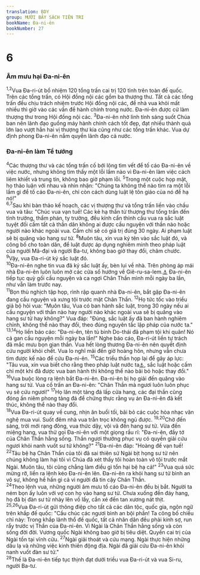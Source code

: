 ```yaml
---
translation: BDY
group: MƯỜI BẢY SÁCH TIÊN TRI
bookName: Đa-ni-ên 
bookNumber: 27
---
```


<div class="title"><h1>6</h1><h3>Âm mưu hại Đa-ni-ên</h3></div>
<span class="verse da_6_1 da_6_2"><sup>1,2</sup>Vua Đa-ri-út bổ nhiệm 120 tổng trấn cai trị 120 tỉnh trên toàn đế quốc. Trên các tổng trấn, có Hội đồng nội các gồm ba thượng thư. Tất cả các tổng trấn đều chịu trách nhiệm trước Hội đồng nội các, để nhà vua khỏi mất nhiều thì giờ vào các vấn đề hành chính trong nước. Đa-ni-ên được cử làm thượng thư trong Hội đồng nội các. </span>
<span class="verse da_6_3"><sup>3</sup>Đa-ni-ên nhờ linh tính sáng suốt Chúa ban nên lãnh đạo guồng máy hành chính cách tốt đẹp, đạt nhiều thành quả lớn lao vượt hẳn hai vị thượng thư kia cũng như các tổng trấn khác. Vua dự định phong Đa-ni-ên nắm quyền lãnh đạo cả nước.</span>
<div class="title"><h3>Đa-ni-ên làm Tể tướng</h3></div>
<span class="verse da_6_4"><sup>4</sup>Các thượng thư và các tổng trấn cố bới lông tìm vết để tố cáo Đa-ni-ên về việc nước, nhưng không tìm thấy một lỗi lầm nào vì Đa-ni-ên làm việc cách liêm khiết và trung tín, không bao giờ phạm lỗi. </span>
<span class="verse da_6_5"><sup>5</sup>Trong một cuộc họp mật, họ thảo luận với nhau và nhìn nhận: &#34;Chúng ta không thể nào tìm ra một lỗi lầm gì để tố cáo Đa-ni-ên, chỉ còn cách dùng luật lệ tôn giáo của nó để hạ nó!&#34;<br/></span>
<span class="verse da_6_6 da_6_7"><sup>6,7</sup>Sau khi bàn thảo kế hoạch, các vị thượng thư và tổng trấn liền vào chầu vua và tâu: &#34;Chúc vua vạn tuế! Các kẻ hạ thần từ thượng thư tổng trấn đến tỉnh trưởng, thẩm phán, ty trưởng, đều kính cẩn thỉnh cầu vua ra sắc luật tuyệt đối cấm tất cả thần dân không ai được cầu nguyện với thần nào hoặc người nào khác ngoài vua. Cấm chỉ sẽ có giá trị đúng 30 ngày. Ai phạm luật sẽ bị quăng vào hang sư tử. </span>
<span class="verse da_6_8"><sup>8</sup>Muôn tâu, xin vua ký tên vào sắc luật đó, và công bố cho toàn dân, để luật được áp dụng nghiêm minh theo pháp luật của người Mã-đại và người Ba-tư, không bao giờ thay đổi, châm chước. </span>
<span class="verse da_6_9"><sup>9</sup>Vậy, vua Đa-ri-út ký sắc luật đó.<br/></span>
<span class="verse da_6_10"><sup>10</sup>Đa-ni-ên nghe tin vua đã ký sắc luật ấy, bèn lui về nhà. Trên phòng áp mái nhà Đa-ni-ên luôn luôn mở các cửa sổ hướng về Giê-ru-sa-lem.<a href="#" data-toggle="tooltip" data-placement="bottom" title="Xin xem II Sử 6:36-39">⚓</a> Đa-ni-ên tiếp tục quỳ gối cầu nguyện và ca ngợi Chân Thần mình mỗi ngày ba lần, như vẫn làm trước nay.<br/></span>
<span class="verse da_6_11"><sup>11</sup>Bọn thù nghịch tập họp, rình rập quanh nhà Đa-ni-ên, bắt gặp Đa-ni-ên đang cầu nguyện và xưng tội trước mặt Chân Thần. </span>
<span class="verse da_6_12"><sup>12</sup>Họ tức tốc vào triều giả bộ hỏi vua: &#34;Muôn tâu, Vua có ban hành sắc luật, trong 30 ngày nếu ai cầu nguyện với thần nào hay người nào khác ngoài vua sẽ bị quăng vào hang sư tử hay không?&#34; Vua đáp: &#34;Đúng, sắc luật ấy đã ban hành nghiêm chỉnh, không thể nào thay đổi, theo đúng nguyên tắc lập pháp của nước ta.&#34; </span>
<span class="verse da_6_13 da_6_14"><sup>13,14</sup>Họ liền báo cáo: &#34;Đa-ni-ên, tên tù binh Do-thái đã phạm tội khi quân! Nó cả gan cầu nguyện mỗi ngày ba lần!&#34; Nghe báo cáo, Đa-ri-út liền tự trách đã mắc mưu bọn gian thần. Vua hết lòng thương Đa-ni-ên nên quyết định cứu người khỏi chết. Vua lo nghĩ mãi đến giờ hoàng hôn, nhưng vẫn chưa tìm được kế nào để cứu Đa-ni-ên. </span>
<span class="verse da_6_15"><sup>15</sup>Các triều thần họp lại để gây áp lực: &#34;Tâu vua, xin vua biết cho rằng theo pháp luật nước ta<a href="#" data-toggle="tooltip" data-placement="bottom" title="Nt của người Mã-đại và người Ba-tư">⚓</a>, sắc luật hoặc cấm chỉ một khi đã được vua ban hành thì không thể nào bãi bỏ hoặc thay đổi.&#34; </span>
<span class="verse da_6_16"><sup>16</sup>Vua buộc lòng ra lệnh bắt Đa-ni-ên. Đa-ni-ên bị họ giải đến quăng vào hang sư tử. Vua cố trấn an Đa-ni-ên: &#34;Chân Thần mà ngươi luôn luôn phục vụ sẽ cứu ngươi!&#34; </span>
<span class="verse da_6_17"><sup>17</sup>Họ lăn một tảng đá lấp cửa hang, các đại thần cũng đóng ấn niêm phong tảng đá để chứng thực rằng vụ án Đa-ni-ên đã kết thúc, không thể nào thay đổi.<br/></span>
<span class="verse da_6_18"><sup>18</sup>Vua Đa-ri-út quay về cung, nhịn ăn buổi tối, bãi bỏ các cuộc hòa nhạc văn nghệ mua vui. Suốt đêm nhà vua trằn trọc không ngủ được. </span>
<span class="verse da_6_19 da_6_20"><sup>19,20</sup>Chờ đến sáng, trời mới rạng đông, vua thức dậy, vội vã đến hang sư tử. Vừa đến miệng hang, vua thử gọi Đa-ni-ên với một giọng rầu rĩ: &#34;Đa-ni-ên, đầy tớ của Chân Thần hằng sống. Thần ngươi thường phục vụ có quyền giải cứu ngươi khỏi nanh vuốt sư tử không?&#34; </span>
<span class="verse da_6_21"><sup>21</sup>Đa-ni-ên đáp: &#34;Hoàng đế vạn tuế! </span>
<span class="verse da_6_22"><sup>22</sup>Tâu bệ hạ Chân Thần của tôi đã sai thiên sứ Ngài bịt họng sư tử nên chúng không làm hại tôi vì Chúa đã xét thấy tôi hoàn toàn vô tội trước mắt Ngài. Muôn tâu, tôi cũng chẳng làm điều gì tổn hại bệ hạ cả!&#34; </span>
<span class="verse da_6_23"><sup>23</sup>Vua quá sức mừng rỡ, liền ra lệnh kéo Đa-ni-ên lên. Đa-ni-ên ra khỏi hang sư tử bình an vô sự, không hề hấn gì cả vì người đã tin cậy Chân Thần.<br/></span>
<span class="verse da_6_24"><sup>24</sup>Theo lệnh vua, những người âm mưu tố cáo Đa-ni-ên đều bị bắt. Người ta ném bọn ấy luôn với vợ con họ vào hang sư tử. Chưa xuống đến đáy hang, họ đã bị đàn sư tử nhảy lên vồ lấy, cắn xé đến tan xương nát thịt.<br/></span>
<span class="verse da_6_25 da_6_26"><sup>25,26</sup>Vua Đa-ri-út gửi thông điệp cho tất cả các dân tộc, quốc gia, ngôn ngữ trên khắp đế quốc: &#34;Cầu chúc các ngươi bình an bội phần! Ta công bố chiếu chỉ này: Trong khắp lãnh thổ đế quốc, tất cả nhân dân đều phải kính sợ, run rẩy trước vị Thần của Đa-ni-ên. Vì Ngài là Chân Thần hằng sống và còn sống đời đời. Vương quốc Ngài không bao giờ bị tiêu diệt. Quyền cai trị của Ngài tồn tại vĩnh cửu. </span>
<span class="verse da_6_27"><sup>27</sup>Ngài giải thoát và cứu mạng. Ngài thực hiện những dấu lạ và những việc kinh thiên động địa. Ngài đã giải cứu Đa-ni-ên khỏi nanh vuốt đàn sư tử.&#34;<br/></span>
<span class="verse da_6_28"><sup>28</sup>Thế là Đa-ni-ên tiếp tục thịnh đạt dưới triều vua Đa-ri-út và vua Si-ru, người Ba-tư.</span>
